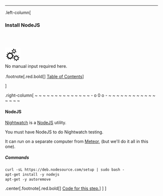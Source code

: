 ---
.left-column[
  ### Install NodeJS
  <br /><br /><div class="input_type_indicator"><img src="./fragments/loader.gif" /><br />No manual input required here.</div><br />
.footnote[.red.bold[] [Table of Contents](./)] 
<!-- H -->]
.right-column[
~ ~ ~ ~ ~ ~ ~ ~ ~ ~ ~ ~ ~ ~ - o 0 o - ~ ~ ~ ~ ~ ~ ~ ~ ~ ~ ~ ~ ~ ~ ~ ~

#### NodeJS

<a href='http://nightwatchjs.org/' target='_blank'>Nightwatch</a> is a <a href='https://nodejs.org/' target='_blank'>NodeJS</a> utility.

You must have NodeJS to do Nightwatch testing.

It can run on a separate computer from <a href='https://www.meteor.com/' target='_blank'>Meteor</a>, (but we'll do it all in this one).
##### Commands
```terminal
curl -sL https://deb.nodesource.com/setup | sudo bash -
apt-get install -y nodejs
apt-get -y autoremove
```


<!-- Code for this begins at line #96 -->
<!-- B -->
.center[.footnote[.red.bold[] <a href="https://github.com/martinhbramwell/Meteor-CI-Tutorial/blob/master/Part01_PrepareTheMachine.sh#L96" target="_blank">Code for this step.</a>] ]
]
